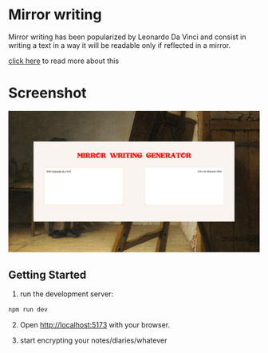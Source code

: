# Mirror writing

Mirror writing has been popularized by Leonardo Da Vinci and consist in writing a text in a way it will be readable only if reflected in a mirror.

[click here](https://www.openculture.com/2017/11/why-did-leonardo-da-vinci-write-backwards-a-look-into-the-ultimate-renaissance-mans-mirror-writing.html) to read more about this

# Screenshot

![screenshot](./public/screenshot.png)

## Getting Started

1. run the development server:

```bash
npm run dev
```

2. Open [http://localhost:5173](http://localhost:5173/) with your browser.

3. start encrypting your notes/diaries/whatever